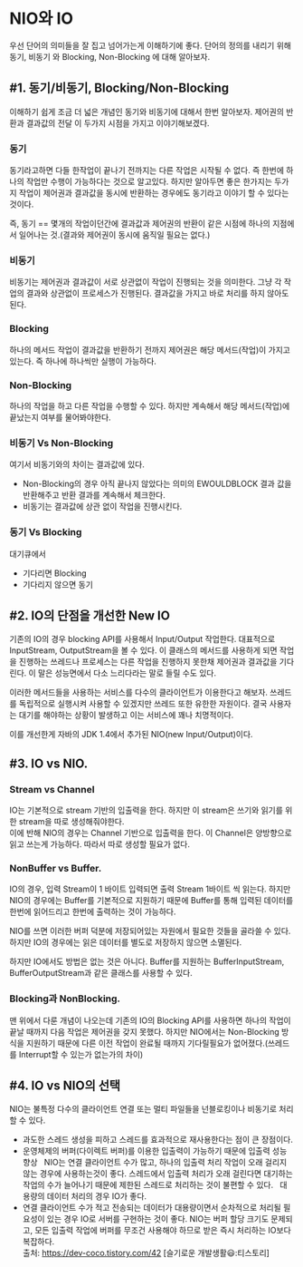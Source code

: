 # NIO와 IO

우선 단어의 의미들을 잘 집고 넘어가는게 이해하기에 좋다. 단어의 정의를 내리기 위해 동기, 비동기 와 Blocking, Non-Blocking 에 대해 알아보자.

## #1. 동기/비동기, Blocking/Non-Blocking  
이해하기 쉽게 조금 더 넓은 개념인 동기와 비동기에 대해서 한번 알아보자.
제어권의 반환과 결과값의 전달 이 두가지 시점을 가지고 이야기해보겠다.    

### 동기
동기라고하면 다들 한작업이 끝나기 전까지는 다른 작업은 시작될 수 없다. 즉 한번에 하나의 작업만 수행이 가능하다는 것으로 알고있다. 하지만 알아두면 좋은 한가지는 두가지 작업이 제어권과 결과값을 동시에 반환하는 경우에도 동기라고 이야기 할 수 있다는 것이다. 

즉, 동기 == 몇개의 작업이던간에 결과값과 제어권의 반환이 같은 시점에 하나의 지점에서 일어나는 것.(결과와 제어권이 동시에 움직일 필요는 없다.)  

### 비동기
비동기는 제어권과 결과값이 서로 상관없이 작업이 진행되는 것을 의미한다. 그냥 각 작업의 결과와 상관없이 프로세스가 진행된다. 결과값을 가지고 바로 처리를 하지 않아도 된다. 
  
### Blocking
하나의 메서드 작업이 결과값을 반환하기 전까지 제어권은 해당 메서드(작업)이 가지고 있는다. 즉 하나에 하나씩만 실행이 가능하다.  

### Non-Blocking
하나의 작업을 하고 다른 작업을 수행할 수 있다. 하지만 계속해서 해당 메서드(작업)에 끝났는지 여부를 물어봐야한다.  

### 비동기 Vs Non-Blocking
여기서 비동기와의 차이는 결과값에 있다.  
- Non-Blocking의 경우 아직 끝나지 않았다는 의미의 EWOULDBLOCK 결과 값을 반환해주고 반환 결과를 계속해서 체크한다.  
- 비동기는 결과값에 상관 없이 작업을 진행시킨다.  

### 동기 Vs Blocking
대기큐에서  
- 기다리면 Blocking  
- 기다리지 않으면 동기  
  
## #2. IO의 단점을 개선한 New IO  
기존의 IO의 경우 blocking API를 사용해서 Input/Output 작업한다. 대표적으로 InputStream, OutputStream을 볼 수 있다. 이 클래스의 메서드를 사용하게 되면 작업을 진행하는 쓰레드나 프로세스는 다른 작업을 진행하지 못한채 제어권과 결과값을 기다린다. 이 말은 성능면에서 다소 느리다라는 말로 들릴 수도 있다.   
  
이러한 메서드들을 사용하는 서비스를 다수의 클라이언트가 이용한다고 해보자. 쓰레드를 독립적으로 실행시켜 사용할 수 있겠지만 쓰레드 또한 유한한 자원이다. 결국 사용자는 대기를 해야하는 상황이 발생하고 이는 서비스에 꽤나 치명적이다.  
  
이를 개선한게 자바의 JDK 1.4에서 추가된 NIO(new Input/Output)이다. 

## #3. IO vs NIO. 
  
### Stream vs Channel  
IO는 기본적으로 stream 기반의 입출력을 한다. 하지만 이 stream은 쓰기와 읽기를 위한 stream을 따로 생성해줘야한다.  
이에 반해 NIO의 경우는 Channel 기반으로 입출력을 한다. 이 Channel은 양방향으로 읽고 쓰는게 가능하다. 따라서 따로 생성할 필요가 없다.  
  
### NonBuffer vs Buffer. 
IO의 경우, 입력 Stream이 1 바이트 입력되면 출력 Stream 1바이트 씩 읽는다. 하지만 NIO의 경우에는 Buffer를 기본적으로 지원하기 때문에 Buffer를 통해 입력된 데이터를 한번에 읽어드리고 한번에 출력하는 것이 가능하다.  
  
NIO를 쓰면 이러한 버퍼 덕분에 저장되어있는 자원에서 필요한 것들을 골라쓸 수 있다. 하지만 IO의 경우에는 읽은 데이터를 별도로 저장하지 않으면 소멸된다.  

하지만 IO에서도 방법은 없는 것은 아니다. Buffer를 지원하는 BufferInputStream, BufferOutputStream과 같은 클래스를 사용할 수 있다. 
  
### Blocking과 NonBlocking. 
맨 위에서 다룬 개념이 나오는데 기존의 IO의 Blocking API를 사용하면 하나의 작업이 끝날 때까지 다음 작업은 제어권을 갖지 못했다. 하지만 NIO에서는 Non-Blocking 방식을 지원하기 때문에 다른 이전 작업이 완료될 때까지 기다릴필요가 없어졌다.(쓰레드를 Interrupt할 수 있는가 없는가의 차이)    

## #4. IO vs NIO의 선택

NIO는 불특정 다수의 클라이언트 연결 또는 멀티 파일들을 넌블로킹이나 비동기로 처리할 수 있다.
- 과도한 스레드 생성을 피하고 스레드를 효과적으로 재사용한다는 점이 큰 장점이다. 
- 운영체제의 버퍼(다이렉트 버퍼)를 이용한 입출력이 가능하기 때문에 입출력 성능 향상
 
NIO는 연결 클라이언트 수가 많고, 하나의 입출력 처리 작업이 오래 걸리지 않는 경우에 사용하는것이 좋다.
스레드에서 입출력 처리가 오래 걸린다면 대기하는 작업의 수가 늘어나기 때문에 제한된 스레드로 처리하는 것이 불편할 수 있다.
 
대용량의 데이터 처리의 경우 IO가 좋다.
- 연결 클라이언트 수가 적고 전송되는 데이터가 대용량이면서 순차적으로 처리될 필요성이 있는 경우 IO로 서버를 구현하는 것이 좋다.
NIO는 버퍼 할당 크기도 문제되고, 모든 입출력 작업에 버퍼를 무조건 사용해야 하므로 받은 즉시 처리하는 IO보다 복잡하다.  
출처: https://dev-coco.tistory.com/42 [슬기로운 개발생활😃:티스토리]




